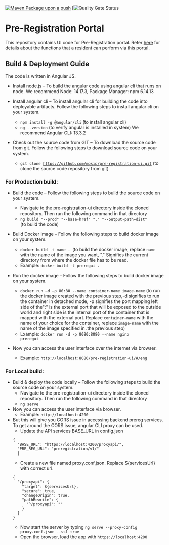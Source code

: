 [![Maven Package upon a push](https://github.com/mosip/pre-registration-ui/actions/workflows/push_trigger.yml/badge.svg?branch=release-1.2.0.1)](https://github.com/mosip/pre-registration-ui/actions/workflows/push_trigger.yml)
[![Quality Gate Status](https://sonarcloud.io/api/project_badges/measure?branch=release-1.2.0.1&id=mosip_pre-registration-ui)

# Pre-Registration Portal

This repository contains UI code for Pre-Registration portal. Refer [here](https://docs.mosip.io/1.2.0/modules/pre-registration/pre-registration-user-guide) for details about the functions that a resident can perform via this portal.

## Build &amp; Deployment Guide

The code is written in Angular JS. 
  
- Install node.js – To build the angular code using angular cli that runs on node. 
  We recommend Node: 14.17.3, Package Manager: npm 6.14.13
  
- Install angular cli – To install angular cli for building the code into deployable artifacts. Follow the following steps to install angular cli on your system.
  - <code>npm install -g @angular/cli</code> (to install angular cli)
  - <code>ng --version</code> (to verify angular is installed in system)
  We recommend Angular CLI: 13.3.2
  
- Check out the source code from GIT – To download the source code from git. Follow the following steps to download source code on your system.
  - <code>git clone https://github.com/mosip/pre-registration-ui.git</code> (to clone the source code repository from git)

### For Production build:

- Build the code – Follow the following steps to build the source code on your system.
  - Navigate to the pre-registration-ui directory inside the cloned repository. Then run the following command in that directory
  - <code>ng build "--prod" "--base-href" "." "--output-path=dist" </code>(to build the code)

- Build Docker Image – Follow the following steps to build docker image on your system.
  - <code>docker build -t name . </code>(to build the docker image, replace <code>name</code> with the name of the image you want, &quot;.&quot; Signifies the current directory from where the docker file has to be read.
  - Example: <code>docker build -t preregui .</code>
- Run the docker image – Follow the following steps to build docker image on your system.
  - <code>docker run –d –p 80:80 --name container-name image-name</code> (to run the docker image created with the previous step,-d signifies to run the container in detached mode, -p signifies the port mapping left side of the&quot;:&quot; is the external port that will be exposed to the outside world and right side is the internal port of the container that is mapped with the external port. Replace <code>container-name</code> with the name of your choice for the container, replace <code>image-name</code> with the name of the image specified in .the previous step)
  - Example: <code>docker run -d -p 8080:8080 --name nginx preregui</code>
- Now you can access the user interface over the internet via browser.
  - Example: <code>http://localhost:8080/pre-registration-ui/#/eng</code>
  
### For Local build:
- Build & deploy the code locally – Follow the following steps to build the source code on your system.
  - Navigate to the pre-registration-ui directory inside the cloned repository. Then run the following command in that directory
  - <code>ng serve</code>
- Now you can access the user interface via browser.
  - Example: <code>http://localhost:4200</code>
- But this will give you CORS issue in accessing backend prereg services. To get around the CORS issue, angular CLI proxy can be used.
  - Update the API services BASE_URL in config.json
  ```
  {  
	"BASE_URL": "https://localhost:4200/proxyapi/",    
	"PRE_REG_URL": "preregistration/v1/"  
	}
  ```
  - Create a new file named proxy.conf.json. Replace ${servicesUrl} with correct url.
  ```
  {
    "/proxyapi": {
      "target": ${servicesUrl},
      "secure": true,
      "changeOrigin": true,
      "pathRewrite": {
        "^/proxyapi": ""
      }
    }    
  }
  ```
  - Now start the server by typing <code>ng serve --proxy-config proxy.conf.json --ssl true</code>
  - Open the browser, load the app with <code>https://localhost:4200</code>
